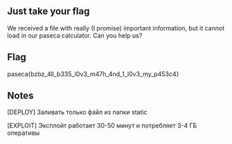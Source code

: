 ## Just take your flag
We received a file with really (I promise) important information, but it cannot load in our paseca calculator. Can you help us?
## Flag
paseca{bzbz_4ll_b335_l0v3_m47h_4nd_1_l0v3_my_p453c4}
## Notes
[DEPLOY] Заливать только файл из папки static

[EXPLOIT] Эксплойт работает 30-50 минут и потребляет 3-4 ГБ оперативы
